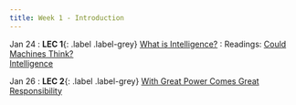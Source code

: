 ```yaml
---
title: Week 1 - Introduction
---
```


Jan 24
: **LEC 1**{: .label .label-grey} [What is Intelligence?](#)
: Readings: [Could Machines Think?](https://canvas.harvard.edu/files/14184273/download?download_frd=1)  \
            [Intelligence](https://canvas.harvard.edu/files/14184275/download?download_frd=1)
    
Jan 26
: **LEC 2**{: .label .label-grey} [With Great Power Comes Great Responsibility](#)
